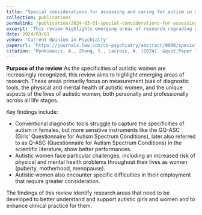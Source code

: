 ```yaml
---
title: "Special considerations for assessing and caring for autism in girls and women."
collection: publications
permalink: /publication/2024-03-01-special-considerations-for-assessing-caring-autism-girls
excerpt: 'This review highlights emerging areas of research regrading autism in females, including, diagnostic tools, physical and mental health, and the unique aspects of the lives of autistic females.'
date: 2024/03/01
venue: 'Current Opinion in Psychiatry'
paperurl: 'https://journals.lww.com/co-psychiatry/abstract/9900/special_considerations_for_assessing_and_caring.96.aspx'
citation: 'Rynkiewics, A., Zheng, S., Lacroix, A. (2024). &quot;Paper Title Number 1.&quot; <i>Journal 1</i>. 1(1).'
---
```


**Purpose of the review**
As the specificities of autistic women are increasingly recognized, this review aims to highlight emerging areas of research. These areas primarily focus on measurement bias of diagnostic tools, the physical and mental health of autistic women, and the unique aspects of the lives of autistic women, both personally and professionally across all life stages.

Key findings include:  
- Conventional diagnostic tools struggle to capture the specificities of autism in females, but more sensitive instruments like the GQ-ASC (Girls’ Questionnaire for Autism Spectrum Conditions), later also referred to as Q-ASC (Questionnaire for Autism Spectrum Conditions) in the scientific literature, show better performances.
- Autistic women face particular challenges, including an increased risk of physical and mental health problems throughout their lives as women (puberty, motherhood, menopause). 
- Autistic women also encounter specific difficulties in their employment that require greater consideration.  

The findings of this review identify research areas that need to be developed to better understand and support autistic girls and women and to enhance clinical practice for them.
